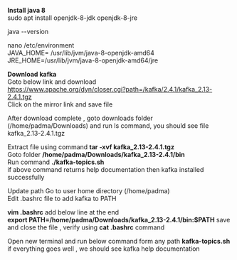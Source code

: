 **Install java 8**  
sudo apt install openjdk-8-jdk openjdk-8-jre

java --version

nano /etc/environment  
JAVA_HOME= /usr/lib/jvm/java-8-openjdk-amd64  
JRE_HOME=/usr/lib/jvm/java-8-openjdk-amd64/jre  

**Download kafka**  
Goto below link and download  
https://www.apache.org/dyn/closer.cgi?path=/kafka/2.4.1/kafka_2.13-2.4.1.tgz  
Click on the mirror link and save file

After download complete , goto downloads folder (/home/padma/Downloads) and run ls command, you should see file kafka_2.13-2.4.1.tgz  

Extract file using command   **tar -xvf kafka_2.13-2.4.1.tgz**  
Goto folder **/home/padma/Downloads/kafka_2.13-2.4.1/bin**  
Run command **./kafka-topics.sh**  
if above command returns help documentation then kafka installed successfully  

Update path
Go to user home directory (/home/padma)  
Edit .bashrc file to add kafka to PATH

**vim .bashrc**
add below line at the end  
**export PATH=/home/padma/Downloads/kafka_2.13-2.4.1/bin:$PATH** 
save and close the file , verify using **cat .bashrc** command  

Open new terminal and run below command  form any path
**kafka-topics.sh**
if everything goes well , we should see kafka help documentation  


 

 


 
 